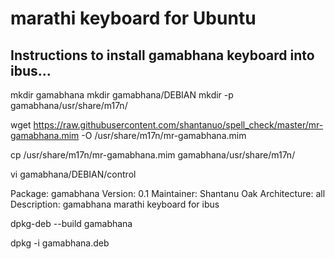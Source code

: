 # marathi keyboard for Ubuntu
## Instructions to install gamabhana keyboard into ibus...

mkdir gamabhana
mkdir gamabhana/DEBIAN
mkdir -p gamabhana/usr/share/m17n/

wget https://raw.githubusercontent.com/shantanuo/spell_check/master/mr-gamabhana.mim -O /usr/share/m17n/mr-gamabhana.mim

cp /usr/share/m17n/mr-gamabhana.mim gamabhana/usr/share/m17n/

vi gamabhana/DEBIAN/control

Package: gamabhana
Version: 0.1
Maintainer: Shantanu Oak
Architecture: all
Description: gamabhana marathi keyboard for ibus

dpkg-deb --build gamabhana

dpkg -i gamabhana.deb
